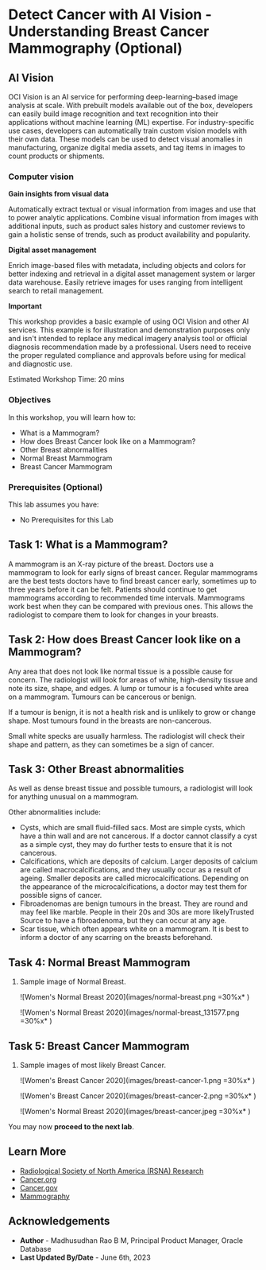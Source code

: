 # Detect Cancer with AI Vision - Understanding Breast Cancer Mammography (Optional)

## AI Vision

OCI Vision is an AI service for performing deep-learning–based image analysis at scale. With prebuilt models available out of the box, developers can easily build image recognition and text recognition into their applications without machine learning (ML) expertise. For industry-specific use cases, developers can automatically train custom vision models with their own data. These models can be used to detect visual anomalies in manufacturing, organize digital media assets, and tag items in images to count products or shipments.  

### **Computer vision**

**Gain insights from visual data**

Automatically extract textual or visual information from images and use that to power analytic applications. Combine visual information from images with additional inputs, such as product sales history and customer reviews to gain a holistic sense of trends, such as product availability and popularity.

**Digital asset management**

Enrich image-based files with metadata, including objects and colors for better indexing and retrieval in a digital asset management system or larger data warehouse. Easily retrieve images for uses ranging from intelligent search to retail management.

**Important**

This workshop provides a basic example of using OCI Vision and other AI services. This example is for illustration and demonstration purposes only and isn't intended to replace any medical imagery analysis tool or official diagnosis recommendation made by a professional. Users need to receive the proper regulated compliance and approvals before using for medical and diagnostic use.
 
Estimated Workshop Time: 20 mins

### Objectives

In this workshop, you will learn how to:

* What is a Mammogram?
* How does Breast Cancer look like on a Mammogram?
* Other Breast abnormalities
* Normal Breast Mammogram 
* Breast Cancer Mammogram  

### Prerequisites (Optional)
 
This lab assumes you have:

* No Prerequisites for this Lab 

## Task 1: What is a Mammogram?

 A mammogram is an X-ray picture of the breast. Doctors use a mammogram to look for early signs of breast cancer. Regular mammograms are the best tests doctors have to find breast cancer early, sometimes up to three years before it can be felt. Patients should continue to get mammograms according to recommended time intervals. Mammograms work best when they can be compared with previous ones. This allows the radiologist to compare them to look for changes in your breasts.

## Task 2: How does Breast Cancer look like on a Mammogram?

Any area that does not look like normal tissue is a possible cause for concern. The radiologist will look for areas of white, high-density tissue and note its size, shape, and edges. A lump or tumour is a focused white area on a mammogram. Tumours can be cancerous or benign.

If a tumour is benign, it is not a health risk and is unlikely to grow or change shape. Most tumours found in the breasts are non-cancerous.

Small white specks are usually harmless. The radiologist will check their shape and pattern, as they can sometimes be a sign of cancer.

## Task 3: Other Breast abnormalities

As well as dense breast tissue and possible tumours, a radiologist will look for anything unusual on a mammogram.

Other abnormalities include:

* Cysts, which are small fluid-filled sacs. Most are simple cysts, which have a thin wall and are not cancerous. If a doctor cannot classify a cyst as a simple cyst, they may do further tests to ensure that it is not cancerous.
* Calcifications, which are deposits of calcium. Larger deposits of calcium are called macrocalcifications, and they usually occur as a result of ageing. Smaller deposits are called microcalcifications. Depending on the appearance of the microcalcifications, a doctor may test them for possible signs of cancer.
* Fibroadenomas are benign tumours in the breast. They are round and may feel like marble. People in their 20s and 30s are more likelyTrusted Source to have a fibroadenoma, but they can occur at any age.
* Scar tissue, which often appears white on a mammogram. It is best to inform a doctor of any scarring on the breasts beforehand.
 
## Task 4: Normal Breast Mammogram

1. Sample image of Normal Breast.

    ![Women's Normal Breast 2020](images/normal-breast.png =30%x* )

    ![Women's Normal Breast 2020](images/normal-breast_131577.png =30%x* )
  
## Task 5: Breast Cancer Mammogram  

1. Sample images of most likely Breast Cancer.

    ![Women's Breast Cancer 2020](images/breast-cancer-1.png =30%x* )

    ![Women's Breast Cancer 2020](images/breast-cancer-2.png =30%x* )

    ![Women's Normal Breast 2020](images/breast-cancer.jpeg =30%x* )

You may now **proceed to the next lab**.
  
## Learn More
 
* [Radiological Society of North America (RSNA) Research](https://www.rsna.org/research)
* [Cancer.org](https://www.cancer.org/)
* [Cancer.gov](https://www.cancer.gov/ccg/)
* [Mammography](https://en.wikipedia.org/wiki/Mammography)

## Acknowledgements

* **Author** - Madhusudhan Rao B M, Principal Product Manager, Oracle Database 
* **Last Updated By/Date** - June 6th, 2023

